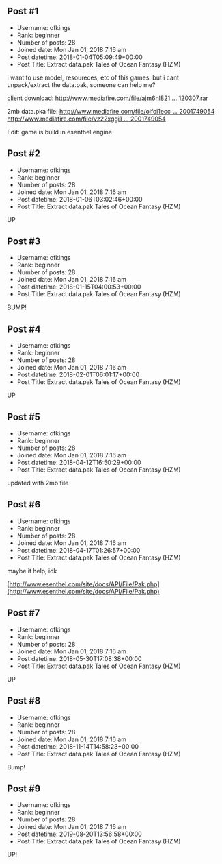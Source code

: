 ## Post #1
- Username: ofkings
- Rank: beginner
- Number of posts: 28
- Joined date: Mon Jan 01, 2018 7:16 am
- Post datetime: 2018-01-04T05:09:49+00:00
- Post Title: Extract data.pak Tales of Ocean Fantasy (HZM)

i want to use model, resoureces, etc of this games.
but i cant unpack/extract the data.pak, someone can help me?

client download:
[http://www.mediafire.com/file/ajm6nl821 ... 120307.rar](http://www.mediafire.com/file/ajm6nl821g4us1p/hzm1.6.0.17.156_20120307.rar)

2mb data.pka file:
[http://www.mediafire.com/file/oifoi1ecc ... 2001749054](http://www.mediafire.com/file/oifoi1eccoew1a9/Data.pak_0_-2001749054)
[http://www.mediafire.com/file/vz22xggi1 ... 2001749054](http://www.mediafire.com/file/vz22xggi1fu6ak5/Data.pak_-2003846206_-2001749054)

Edit: game is build in esenthel engine
## Post #2
- Username: ofkings
- Rank: beginner
- Number of posts: 28
- Joined date: Mon Jan 01, 2018 7:16 am
- Post datetime: 2018-01-06T03:02:46+00:00
- Post Title: Extract data.pak Tales of Ocean Fantasy (HZM)

UP
## Post #3
- Username: ofkings
- Rank: beginner
- Number of posts: 28
- Joined date: Mon Jan 01, 2018 7:16 am
- Post datetime: 2018-01-15T04:00:53+00:00
- Post Title: Extract data.pak Tales of Ocean Fantasy (HZM)

BUMP!
## Post #4
- Username: ofkings
- Rank: beginner
- Number of posts: 28
- Joined date: Mon Jan 01, 2018 7:16 am
- Post datetime: 2018-02-01T06:01:17+00:00
- Post Title: Extract data.pak Tales of Ocean Fantasy (HZM)

UP
## Post #5
- Username: ofkings
- Rank: beginner
- Number of posts: 28
- Joined date: Mon Jan 01, 2018 7:16 am
- Post datetime: 2018-04-12T16:50:29+00:00
- Post Title: Extract data.pak Tales of Ocean Fantasy (HZM)

updated with 2mb file
## Post #6
- Username: ofkings
- Rank: beginner
- Number of posts: 28
- Joined date: Mon Jan 01, 2018 7:16 am
- Post datetime: 2018-04-17T01:26:57+00:00
- Post Title: Extract data.pak Tales of Ocean Fantasy (HZM)

maybe it help, idk

[http://www.esenthel.com/site/docs/API/File/Pak.php](http://www.esenthel.com/site/docs/API/File/Pak.php)
## Post #7
- Username: ofkings
- Rank: beginner
- Number of posts: 28
- Joined date: Mon Jan 01, 2018 7:16 am
- Post datetime: 2018-05-30T17:08:38+00:00
- Post Title: Extract data.pak Tales of Ocean Fantasy (HZM)

UP
## Post #8
- Username: ofkings
- Rank: beginner
- Number of posts: 28
- Joined date: Mon Jan 01, 2018 7:16 am
- Post datetime: 2018-11-14T14:58:23+00:00
- Post Title: Extract data.pak Tales of Ocean Fantasy (HZM)

Bump!
## Post #9
- Username: ofkings
- Rank: beginner
- Number of posts: 28
- Joined date: Mon Jan 01, 2018 7:16 am
- Post datetime: 2019-08-20T13:56:58+00:00
- Post Title: Extract data.pak Tales of Ocean Fantasy (HZM)

UP!
